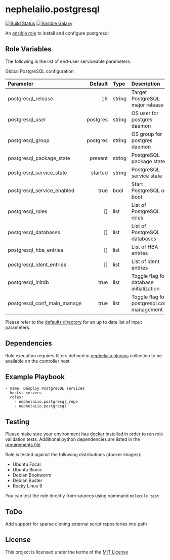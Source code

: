 # nephelaiio.postgresql

[![Build Status](https://github.com/nephelaiio/ansible-role-postgresql/actions/workflows/molecule.yml/badge.svg)](https://github.com/nephelaiio/ansible-role-postgresql/actions/wofklows/molecule.yml)
[![Ansible Galaxy](http://img.shields.io/badge/ansible--galaxy-nephelaiio.postgresql.vim-blue.svg)](https://galaxy.ansible.com/nephelaiio/postgresql/)

An [ansible role](https://galaxy.ansible.com/nephelaiio/postgresql) to install and configure postgresql

## Role Variables

The following is the list of end-user serviceable parameters: 

Global PostgreSQL configuration

| Parameter                   |  Default | Type   | Description                                | Required |
|:----------------------------|---------:|:-------|:-------------------------------------------|:---------|
| postgresql_release          |       16 | string | Target PostgreSQL major release            | false    |
| postgresql_user             | postgres | string | OS user for postgres daemon                | false    |
| postgresql_group            | postgres | string | OS group for postgres daemon               | false    |
| postgresql_package_state    |  present | string | PostgreSQL package state                   | false    |
| postgresql_service_state    |  started | string | PostgreSQL service state                   | false    |
| postgresql_service_enabled  |     true | bool   | Start PostgreSQL on boot                   | false    |
| postgresql_roles            |       [] | list   | List of PostgreSQL roles                   | false    |
| postgresql_databases        |       [] | list   | List of PostgreSQL databases               | false    |
| postgresql_hba_entries      |       [] | list   | List of HBA entries                        | false    |
| postgresql_ident_entries    |       [] | list   | List of ident entries                      | false    |
| postgresql_initdb           |     true | list   | Toggle flag for database initialization    | false    |
| postgresql_conf_main_manage |     true | list   | Toggle flag for postgresql.conf management | false    |

Please refer to the [defaults directory](/defaults/main/) for an up to date list of input parameters.

## Dependencies

Role execution requires filters defined in [nephelaiio.plugins](https://galaxy.ansible.com/ui/repo/published/nephelaiio/plugins/) collection to be available on the controller host

## Example Playbook

```
- name: Desploy PostgreSQL services
  hosts: servers
  roles:
    - nephelaiio.postgresql_repo
    - nephelaiio.postgresql
  ```

## Testing

Please make sure your environment has [docker](https://www.docker.com) installed in order to run role validation tests. Additional python dependencies are listed in the [requirements file](https://github.com/nephelaiio/ansible-role-requirements/blob/master/requirements.txt)

Role is tested against the following distributions (docker images):

  * Ubuntu Focal
  * Ubuntu Bionic
  * Debian Bookworm
  * Debian Buster
  * Rocky Linux 9

You can test the role directly from sources using command ` molecule test `

## ToDo

Add support for sparse cloning external script repositories into path

## License

This project is licensed under the terms of the [MIT License](/LICENSE)
